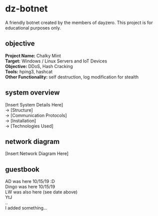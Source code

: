 # dz-botnet
A friendly botnet created by the members of dayzero.
This project is for educational purposes only.

## objective
**Project Name:** Chalky Mint  
**Target:** Windows / Linux Servers and IoT Devices  
**Objective:** DDoS, Hash Cracking  
**Tools:** hping3, hashcat  
**Other Functionality:** self destruction, log modification for stealth  

## system overview
[Insert System Details Here]  
-> [Structure]  
-> [Communication Protocols]  
-> [Installation]  
-> [Technologies Used]  

## network diagram
[Insert Network Diagram Here]

## guestbook
AD was here 10/15/19 :D  
Dingo was here 10/15/19  
LW was also here (see date above)  
YtJ  
..  
I added something...  

